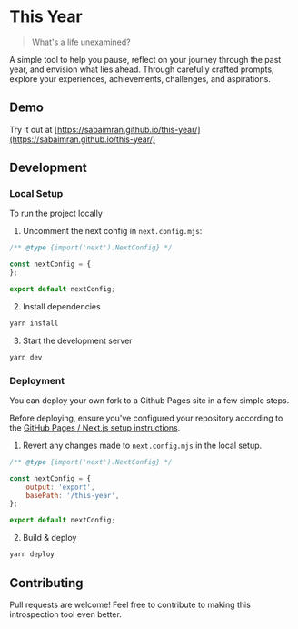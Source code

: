 # This Year

> What's a life unexamined?

A simple tool to help you pause, reflect on your journey through the past year, and envision what lies ahead. Through carefully crafted prompts, explore your experiences, achievements, challenges, and aspirations.

## Demo
Try it out at [https://sabaimran.github.io/this-year/](https://sabaimran.github.io/this-year/)

## Development

### Local Setup

To run the project locally

1. Uncomment the next config in `next.config.mjs`:

```js
/** @type {import('next').NextConfig} */

const nextConfig = {
};

export default nextConfig;
```

2. Install dependencies
```bash
yarn install
```

3. Start the development server
```bash
yarn dev
```

### Deployment

You can deploy your own fork to a Github Pages site in a few simple steps.

Before deploying, ensure you've configured your repository according to the [GitHub Pages / Next.js setup instructions](https://github.com/nextjs/deploy-github-pages).

1. Revert any changes made to `next.config.mjs` in the local setup.
```js
/** @type {import('next').NextConfig} */

const nextConfig = {
    output: 'export',
    basePath: '/this-year',
};

export default nextConfig;
```

2. Build & deploy
```bash
yarn deploy
```

## Contributing
Pull requests are welcome! Feel free to contribute to making this introspection tool even better.
